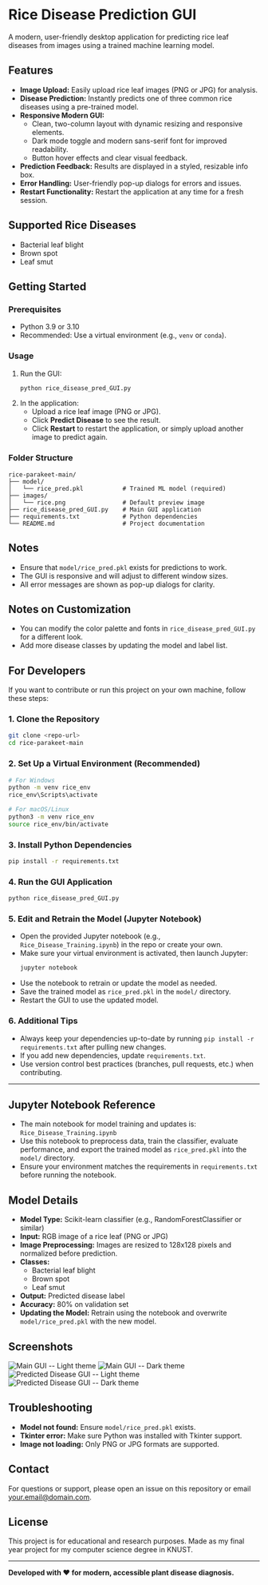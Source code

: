 # Rice Disease Prediction GUI

A modern, user-friendly desktop application for predicting rice leaf diseases from images using a trained machine learning model.

## Features
- **Image Upload:** Easily upload rice leaf images (PNG or JPG) for analysis.
- **Disease Prediction:** Instantly predicts one of three common rice diseases using a pre-trained model.
- **Responsive Modern GUI:**
  - Clean, two-column layout with dynamic resizing and responsive elements.
  - Dark mode toggle and modern sans-serif font for improved readability.
  - Button hover effects and clear visual feedback.
- **Prediction Feedback:** Results are displayed in a styled, resizable info box.
- **Error Handling:** User-friendly pop-up dialogs for errors and issues.
- **Restart Functionality:** Restart the application at any time for a fresh session.

## Supported Rice Diseases
- Bacterial leaf blight
- Brown spot
- Leaf smut

## Getting Started

### Prerequisites
- Python 3.9 or 3.10
- Recommended: Use a virtual environment (e.g., `venv` or `conda`).



### Usage
1. Run the GUI:
   ```bash
   python rice_disease_pred_GUI.py
   ```
2. In the application:
   - Upload a rice leaf image (PNG or JPG).
   - Click **Predict Disease** to see the result.
   - Click **Restart** to restart the application, or simply upload another image to predict again.

### Folder Structure
```
rice-parakeet-main/
├── model/
│   └── rice_pred.pkl           # Trained ML model (required)
├── images/
│   └── rice.png                # Default preview image
├── rice_disease_pred_GUI.py    # Main GUI application
├── requirements.txt            # Python dependencies
└── README.md                   # Project documentation
```

## Notes
- Ensure that `model/rice_pred.pkl` exists for predictions to work.
- The GUI is responsive and will adjust to different window sizes.
- All error messages are shown as pop-up dialogs for clarity.

## Notes on Customization
- You can modify the color palette and fonts in `rice_disease_pred_GUI.py` for a different look.
- Add more disease classes by updating the model and label list.

## For Developers

If you want to contribute or run this project on your own machine, follow these steps:

### 1. Clone the Repository
```bash
git clone <repo-url>
cd rice-parakeet-main
```

### 2. Set Up a Virtual Environment (Recommended)
```bash
# For Windows
python -m venv rice_env
rice_env\Scripts\activate

# For macOS/Linux
python3 -m venv rice_env
source rice_env/bin/activate
```

### 3. Install Python Dependencies
```bash
pip install -r requirements.txt
```

### 4. Run the GUI Application
```bash
python rice_disease_pred_GUI.py
```

### 5. Edit and Retrain the Model (Jupyter Notebook)
- Open the provided Jupyter notebook (e.g., `Rice_Disease_Training.ipynb`) in the repo or create your own.
- Make sure your virtual environment is activated, then launch Jupyter:
  ```bash
  jupyter notebook
  ```
- Use the notebook to retrain or update the model as needed.
- Save the trained model as `rice_pred.pkl` in the `model/` directory.
- Restart the GUI to use the updated model.

### 6. Additional Tips
- Always keep your dependencies up-to-date by running `pip install -r requirements.txt` after pulling new changes.
- If you add new dependencies, update `requirements.txt`.
- Use version control best practices (branches, pull requests, etc.) when contributing.

---

## Jupyter Notebook Reference
- The main notebook for model training and updates is: `Rice_Disease_Training.ipynb`
- Use this notebook to preprocess data, train the classifier, evaluate performance, and export the trained model as `rice_pred.pkl` into the `model/` directory.
- Ensure your environment matches the requirements in `requirements.txt` before running the notebook.

## Model Details
- **Model Type:** Scikit-learn classifier (e.g., RandomForestClassifier or similar)
- **Input:** RGB image of a rice leaf (PNG or JPG)
- **Image Preprocessing:** Images are resized to 128x128 pixels and normalized before prediction.
- **Classes:**
  - Bacterial leaf blight
  - Brown spot
  - Leaf smut
- **Output:** Predicted disease label
- **Accuracy:**  80% on validation set
- **Updating the Model:** Retrain using the notebook and overwrite `model/rice_pred.pkl` with the new model.

## Screenshots
![Main GUI -- Light theme](images/screenshot_main_gui_light_theme.png)
![Main GUI -- Dark theme](images/screenshot_main_gui_dark_theme.png)
![Predicted Disease GUI -- Light theme](images/screenshot_pred_light_theme.png)
![Predicted Disease GUI -- Dark theme](images/screenshot_pred_dark_theme.png)

## Troubleshooting
- **Model not found:** Ensure `model/rice_pred.pkl` exists.
- **Tkinter error:** Make sure Python was installed with Tkinter support.
- **Image not loading:** Only PNG or JPG formats are supported.

## Contact
For questions or support, please open an issue on this repository or email [your.email@domain.com](mailto:your.email@domain.com).

## License
This project is for educational and research purposes. Made as my final year project for my computer science degree in KNUST. 

---

**Developed with ❤️ for modern, accessible plant disease diagnosis.**
